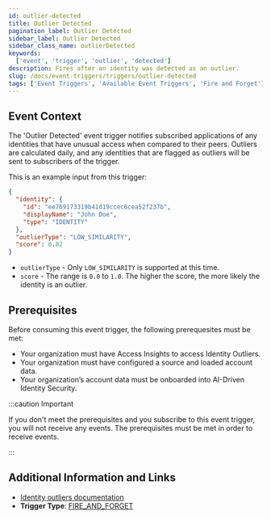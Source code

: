 ```yaml
---
id: outlier-detected
title: Outlier Detected
pagination_label: Outlier Detected
sidebar_label: Outlier Detected
sidebar_class_name: outlierDetected
keywords:
  ['event', 'trigger', 'outlier', 'detected']
description: Fires after an identity was detected as an outlier.
slug: /docs/event-triggers/triggers/outlier-detected
tags: ['Event Triggers', 'Available Event Triggers', 'Fire and Forget']
---
```


## Event Context

The 'Outlier Detected' event trigger notifies subscribed applications of any identities that have unusual access when compared to their peers.  Outliers are calculated daily, and any identities that are flagged as outliers will be sent to subscribers of the trigger.

This is an example input from this trigger:

```json
{
  "identity": {
    "id": "ee769173319b41d19ccec6cea52f237b",
    "displayName": "John Doe",
    "type": "IDENTITY"
  },
  "outlierType": "LOW_SIMILARITY",
  "score": 0.82
}
```

- `outlierType` - Only `LOW_SIMILARITY` is supported at this time.
- `score` - The range is `0.0` to `1.0`.  The higher the score, the more likely the identity is an outlier.

## Prerequisites

Before consuming this event trigger, the following prerequesites must be met:

- Your organization must have Access Insights to access Identity Outliers.
- Your organization must have configured a source and loaded account data.
- Your organization’s account data must be onboarded into AI-Driven Identity Security.

:::caution Important

If you don't meet the prerequisites and you subscribe to this event trigger, you will not receive any events.  The prerequisites must be met in order to receive events.

:::

## Additional Information and Links

- [Identity outliers documentation](https://documentation.sailpoint.com/saas/help/ai/access_insights/outliers.html)
- **Trigger Type**: [FIRE_AND_FORGET](../trigger-types.md#fire-and-forget)
